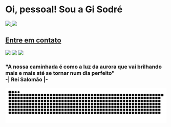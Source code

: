 # Oi, pessoal! Sou a Gi Sodré
 
<div>
  <a href="https://github.com/leka-sda">
  <img height="150em" src="https://github-readme-stats.vercel.app/api?username=leka-sda&show_icons=true&theme=dracula&include_all_commits=true&count_private=true"/>
  <img height="150em" src="https://github-readme-stats.vercel.app/api/top-langs/?username=leka-sda&layout=compact&langs_count=8&theme=dracula"/>
</div>
 
  ## Entre em contato
 
<div> 
 
<a href="https://www.linkedin.com/in/giselesodre" target="_blank"><img src="https://img.shields.io/badge/-LinkedIn-%230077B5?style=for-the-badge&logo=linkedin&logoColor=white" target="_blank"></a> 
<a href = "mailto:gisodre.sda@gmail.com"><img src="https://img.shields.io/badge/-Gmail-%23333?style=for-the-badge&logo=gmail&logoColor=white" target="_blank"></a>
 <a href="https://api.whatsapp.com/send/?phone=5561998839644&text&app_absent=0" ><img src="https://img.shields.io/badge/-Whatsapp-%128C7E?style=for-the-badge&logo=whatsapp&logoColor=white" target="_blank"></a>
<!-- <a href="https://instagram.com/gisodre.sda" target="_blank"><img src="https://img.shields.io/badge/-Instagram-%23E4405F?style=for-the-badge&logo=instagram&logoColor=white" target="_blank"></a> --> 


### "A nossa caminhada é como a luz da aurora que vai brilhando mais e mais até se tornar num dia perfeito" <br> -| Rei Salomão |-
 
![Snake animation](https://github.com/leka-sda/leka-sda/blob/output/github-contribution-grid-snake.svg)
 
</div>
